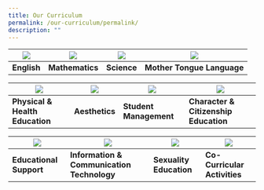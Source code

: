 ```yaml
---
title: Our Curriculum
permalink: /our-curriculum/permalink/
description: ""
---
```

| ![](/images/English.ico) | ![](/images/Maths.ico) | ![](/images/Science.ico) | ![](/images/MTL.ico) |
| -------- | -------- | -------- | -------- |
| **English**     | **Mathematics**     | **Science**     | **Mother Tongue Language**     |


| ![](/images/PHE.ico) | ![](/images/Aesthetics.ico) | ![](/images/SM.ico) | ![](/images/CCE.ico) |
| -------- | -------- | -------- | -------- |
| **Physical & Health Education**     | **Aesthetics**     | **Student Management**     | **Character & Citizenship Education**     |


| ![](/images/Generic%20Photos.ico) | ![](/images/ICT.ico) | ![](/images/Sexuality%20Educcation.ico) | ![](/images/CCA.ico) |
| -------- | -------- | -------- | -------- |
| **Educational Support**     | **Information & Communication Technology**     | **Sexuality Education**     |  **Co-Curricular Activities**    |